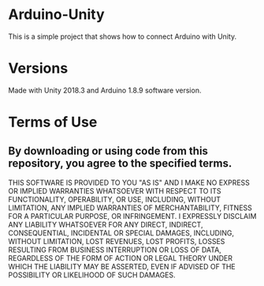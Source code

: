 # Arduino-Unity

This is a simple project that shows how to connect Arduino with Unity. 

# Versions

Made with Unity 2018.3 and Arduino 1.8.9 software version.


# Terms of Use
## By downloading or using code from this repository, you agree to the specified terms.

THIS SOFTWARE IS PROVIDED TO YOU "AS IS" AND I MAKE NO EXPRESS OR IMPLIED WARRANTIES WHATSOEVER WITH RESPECT TO ITS FUNCTIONALITY, OPERABILITY, OR USE, INCLUDING, WITHOUT LIMITATION, ANY IMPLIED WARRANTIES OF MERCHANTABILITY, FITNESS FOR A PARTICULAR PURPOSE, OR INFRINGEMENT. I EXPRESSLY DISCLAIM ANY LIABILITY WHATSOEVER FOR ANY DIRECT, INDIRECT, CONSEQUENTIAL, INCIDENTAL OR SPECIAL DAMAGES, INCLUDING, WITHOUT LIMITATION, LOST REVENUES, LOST PROFITS, LOSSES RESULTING FROM BUSINESS INTERRUPTION OR LOSS OF DATA, REGARDLESS OF THE FORM OF ACTION OR LEGAL THEORY UNDER WHICH THE LIABILITY MAY BE ASSERTED, EVEN IF ADVISED OF THE POSSIBILITY OR LIKELIHOOD OF SUCH DAMAGES. 
